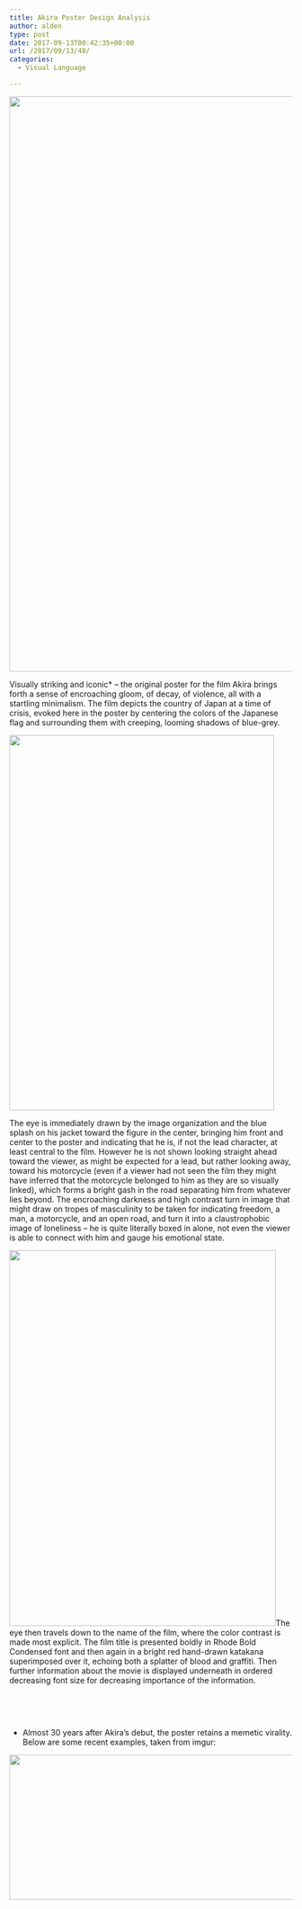 ```yaml
---
title: Akira Poster Design Analysis
author: alden
type: post
date: 2017-09-13T00:42:35+00:00
url: /2017/09/13/48/
categories:
  - Visual Language

---
```

<img class="aligncenter wp-image-52 size-large" src="http://www.alden.life/wp-content/uploads/2017/09/60815e5067ce8be81c8297655abdd019-akira-film-akira-poster-726x1024.jpg" alt="" width="726" height="1024" srcset="http://www.alden.life/wp-content/uploads/2017/09/60815e5067ce8be81c8297655abdd019-akira-film-akira-poster-726x1024.jpg 726w, http://www.alden.life/wp-content/uploads/2017/09/60815e5067ce8be81c8297655abdd019-akira-film-akira-poster-213x300.jpg 213w, http://www.alden.life/wp-content/uploads/2017/09/60815e5067ce8be81c8297655abdd019-akira-film-akira-poster.jpg 736w" sizes="(max-width: 726px) 100vw, 726px" />

Visually striking and iconic* &#8211; the original poster for the film Akira brings forth a sense of encroaching gloom, of decay, of violence, all with a startling minimalism. The film depicts the country of Japan at a time of crisis, evoked here in the poster by centering the colors of the Japanese flag and surrounding them with creeping, looming shadows of blue-grey.

<img class="wp-image-54 aligncenter" src="http://www.alden.life/wp-content/uploads/2017/09/Guides.png" alt="" width="471" height="668" srcset="http://www.alden.life/wp-content/uploads/2017/09/Guides.png 528w, http://www.alden.life/wp-content/uploads/2017/09/Guides-211x300.png 211w" sizes="(max-width: 471px) 100vw, 471px" />

The eye is immediately drawn by the image organization and the blue splash on his jacket toward the figure in the center, bringing him front and center to the poster and indicating that he is, if not the lead character, at least central to the film. However he is not shown looking straight ahead toward the viewer, as might be expected for a lead, but rather looking away, toward his motorcycle (even if a viewer had not seen the film they might have inferred that the motorcycle belonged to him as they are so visually linked), which forms a bright gash in the road separating him from whatever lies beyond. The encroaching darkness and high contrast turn in image that might draw on tropes of masculinity to be taken for indicating freedom, a man, a motorcycle, and an open road, and turn it into a claustrophobic image of loneliness &#8211; he is quite literally boxed in alone, not even the viewer is able to connect with him and gauge his emotional state.

<img class="wp-image-56 aligncenter" src="http://www.alden.life/wp-content/uploads/2017/09/AkiraColors-726x1024.jpg" alt="" width="474" height="669" srcset="http://www.alden.life/wp-content/uploads/2017/09/AkiraColors-726x1024.jpg 726w, http://www.alden.life/wp-content/uploads/2017/09/AkiraColors-213x300.jpg 213w, http://www.alden.life/wp-content/uploads/2017/09/AkiraColors.jpg 736w" sizes="(max-width: 474px) 100vw, 474px" />The eye then travels down to the name of the film, where the color contrast is made most explicit. The film title is presented boldly in Rhode Bold Condensed font and then again in a bright red hand-drawn katakana superimposed over it, echoing both a splatter of blood and graffiti. Then further information about the movie is displayed underneath in ordered decreasing font size for decreasing importance of the information.

&nbsp;

&nbsp;

* Almost 30 years after Akira&#8217;s debut, the poster retains a memetic virality. Below are some recent examples, taken from imgur:

<img class="alignnone wp-image-55 size-large" src="http://www.alden.life/wp-content/uploads/2017/09/memes-1024x358.jpg" alt="" width="739" height="258" srcset="http://www.alden.life/wp-content/uploads/2017/09/memes-1024x358.jpg 1024w, http://www.alden.life/wp-content/uploads/2017/09/memes-300x105.jpg 300w, http://www.alden.life/wp-content/uploads/2017/09/memes-768x268.jpg 768w, http://www.alden.life/wp-content/uploads/2017/09/memes.jpg 1455w" sizes="(max-width: 739px) 100vw, 739px" />